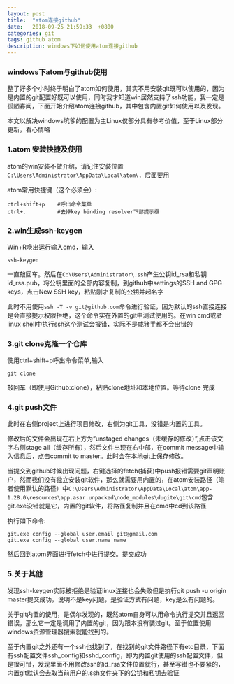 ```yaml
---
layout: post
title:  "atom连接github"
date:   2018-09-25 21:59:33  +0800
categories: git
tags: github atom
description: windows下如何使用atom连接github
---
```


### windows下atom与github使用

整了好多个小时终于明白了atom如何使用，其实不用安装git既可以使用的，因为是内置的git配置好既可以使用，同时我才知道win居然支持了ssh功能，我一定是孤陋寡闻，下面开始介绍atom连接github，其中包含内置git如何使用以及发现。

本文以解决windows坑爹的配置为主Linux仅部分具有参考价值，至于Linux部分更新，看心情咯

### 1.atom 安装快捷及使用

atom的win安装不做介绍，请记住安装位置`C:\Users\Administrator\AppData\Local\atom\`，后面要用

atom常用快捷键（这个必须会）:

	ctrl+shift+p 	#呼出命令菜单
	ctrl+.   		#去掉key binding resolver下部提示框

### 2.win生成ssh-keygen

Win+R唤出运行输入cmd，输入

	ssh-keygen

一直敲回车。然后在`C:\Users\Administrator\.ssh`产生公钥id_rsa和私钥id_rsa.pub，将公钥里面的全部内容复制，到github中settings的SSH and GPG keys，点击New SSH key，粘贴刚才复制的公钥并起名字

此时不用使用`ssh -T -v git@github.com`命令进行验证，因为默认的ssh直接连接是会直接提示权限拒绝，这个命令实在外置的git中测试使用的。在win cmd或者linux shell中执行ssh这个测试会报错，实际不是咸猪手都不会出错的

### 3.git clone克隆一个仓库

使用ctrl+shift+p呼出命令菜单,输入

	git clone

敲回车（即使用Github:clone），粘贴clone地址和本地位置。等待clone 完成

### 4.git push文件

此时在右侧project上进行项目修改，右侧为git工具，没错是内置的工具。

修改后的文件会出现在右上方为“unstaged changes（未缓存的修改）”,点击该文字右侧stage all（缓存所有），然后文件出现在右中部，在commit message中输入信息后，点击commit to master。此时会在本地git上保存修改。

当提交到github时候出现问题，右键选择的fetch(捕获)中push报错需要git声明账户，然而我们没有独立安装git软件，那么就需要用内置的，在atom安装路径（笔者使用默认的路径）中`C:\Users\Administrator\AppData\Local\atom\app-1.28.0\resources\app.asar.unpacked\node_modules\dugite\git\cmd`包含git.exe没错就是它，内置的git软件，将路径复制并且在cmd中cd到该路径

执行如下命令:

	git.exe config --global user.email git@gmail.com
	git.exe config --global user.name name

然后回到atom界面进行fetch中进行提交。提交成功

### 5.关于其他

发现ssh-keygen实际被拒绝是验证linux连接也会失败但是执行git push -u origin master提交成功，说明不是key问题，是验证方式有问题，key是么有问题的。

关于git内置的使用，是偶尔发现的，既然atom自身可以用命令执行提交并且返回错误，那么它一定是调用了内置的git，因为跟本没有装过git。至于位置使用windows资源管理器搜索就能找到的。

至于内置git之外还有一个ssh也找到了，在找到的git文件路径下有etc目录，下面有ssh配置文件ssh_config和sshd_config，即为内置git使用的ssh配置文件，但是很可惜，发现里面不用修改ssh的id_rsa文件位置就行，甚至写错也不要紧的，内置git默认会去取当前用户的.ssh文件夹下的公钥和私钥去验证

